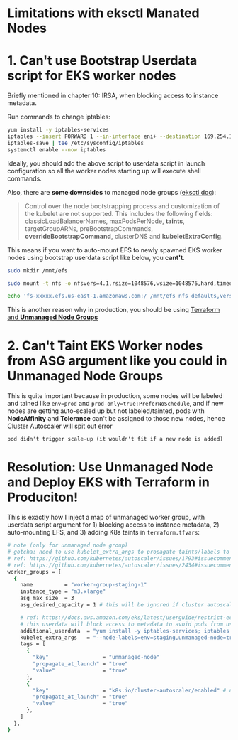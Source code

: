 # Limitations with eksctl Manated Nodes

# 1. Can't use Bootstrap Userdata script for EKS worker nodes
Briefly mentioned in chapter 10: IRSA, when blocking access to instance metadata.

Run commands to change iptables:
```bash
yum install -y iptables-services
iptables --insert FORWARD 1 --in-interface eni+ --destination 169.254.169.254/32 --jump DROP
iptables-save | tee /etc/sysconfig/iptables 
systemctl enable --now iptables
```

Ideally, you should add the above script to userdata script in launch configuration so all the worker nodes starting up will execute shell commands.

Also, there are __some downsides__ to managed node groups ([eksctl doc](https://eksctl.io/usage/eks-managed-nodes/#feature-parity-with-unmanaged-nodegroups)):
> Control over the node bootstrapping process and customization of the kubelet are not supported. This includes the following fields: classicLoadBalancerNames, maxPodsPerNode, __taints__, targetGroupARNs, preBootstrapCommands, __overrideBootstrapCommand__, clusterDNS and __kubeletExtraConfig__.


This means if you want to auto-mount EFS to newly spawned EKS worker nodes using bootstrap userdata script like below, you __cant't__.

```bash
sudo mkdir /mnt/efs

sudo mount -t nfs -o nfsvers=4.1,rsize=1048576,wsize=1048576,hard,timeo=600,retrans=2,noresvport fs-xxxxx.efs.us-east-1.amazonaws.com:/ /mnt/efs

echo 'fs-xxxxx.efs.us-east-1.amazonaws.com:/ /mnt/efs nfs defaults,vers=4.1 0 0' >> /etc/fstab
```

This is another reason why in production, you should be using [Terraform and __Unmanaged Node Groups__](https://github.com/terraform-aws-modules/terraform-aws-eks/blob/master/examples/irsa/main.tf#L64)


# 2. Can't Taint EKS Worker nodes from ASG argument like you could in Unmanaged Node Groups

This is quite important because in production, some nodes will be labeled and tained like `env=prod` and `prod-only=true:PreferNoSchedule`, and if new nodes are getting auto-scaled up but not labeled/tainted, pods with __NodeAffinity__ and __Tolerance__ can't be assigned to those new nodes, hence Cluster Autoscaler will spit out error 
```
pod didn't trigger scale-up (it wouldn't fit if a new node is added)
```



# Resolution: Use Unmanaged Node and Deploy EKS with Terraform in Produciton!

This is exactly how I inject a map of unmanaged worker group, with userdata script argument for 1) blocking access to instance metadata, 2) auto-mounting EFS, and 3) adding K8s taints in `terraform.tfvars`:

```sh
# note (only for unmanaged node group)
# gotcha: need to use kubelet_extra_args to propagate taints/labels to K8s node, because ASG tags not being propagated to k8s node objects.
# ref: https://github.com/kubernetes/autoscaler/issues/1793#issuecomment-517417680
# ref: https://github.com/kubernetes/autoscaler/issues/2434#issuecomment-576479025
worker_groups = [
  {
    name          = "worker-group-staging-1"
    instance_type = "m3.xlarge"
    asg_max_size  = 3
    asg_desired_capacity = 1 # this will be ignored if cluster autoscaler is enabled: asg_desired_capacity: https://github.com/terraform-aws-modules/terraform-aws-eks/blob/master/docs/autoscaling.md#notes

    # ref: https://docs.aws.amazon.com/eks/latest/userguide/restrict-ec2-credential-access.html  
    # this userdata will block access to metadata to avoid pods from using node's IAM instance profile, and also create /mnt/efs and auto-mount EFS to it using fstab. Note: userdata script doesn't resolve shell variable defined within
    additional_userdata  = "yum install -y iptables-services; iptables --insert FORWARD 1 --in-interface eni+ --destination 169.254.169.254/32 --jump DROP; iptables-save | tee /etc/sysconfig/iptables; systemctl enable --now iptables; sudo mkdir /mnt/efs; sudo mount -t nfs -o nfsvers=4.1,rsize=1048576,wsize=1048576,hard,timeo=600,retrans=2,noresvport fs-xxxxx.efs.us-east-1.amazonaws.com:/ /mnt/efs; echo 'fs-xxxxx.efs.us-east-1.amazonaws.com:/ /mnt/efs nfs defaults,vers=4.1 0 0' >> /etc/fstab"
    kubelet_extra_args   = "--node-labels=env=staging,unmanaged-node=true --register-with-taints=staging-only=true:PreferNoSchedule" # for unmanaged nodes, taints and labels work only with extra-arg, not ASG tags. Ref: https://aws.amazon.com/blogs/opensource/improvements-eks-worker-node-provisioning/
    tags = [
      {
        "key"                 = "unmanaged-node"
        "propagate_at_launch" = "true"
        "value"               = "true"
      },
      {
        "key"                 = "k8s.io/cluster-autoscaler/enabled" # need this tag so clusterautoscaler auto-discovers node group: https://github.com/terraform-aws-modules/terraform-aws-eks/blob/master/docs/autoscaling.md
        "propagate_at_launch" = "true"
        "value"               = "true"
      },
    ]
  },
}
```
